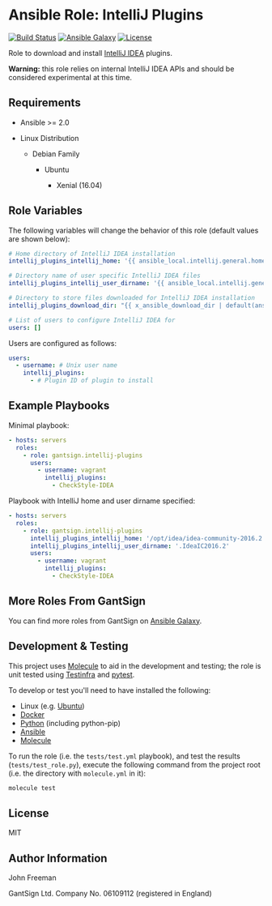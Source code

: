 Ansible Role: IntelliJ Plugins
==============================

[![Build Status](https://travis-ci.org/gantsign/ansible-role-intellij-plugins.svg?branch=master)](https://travis-ci.org/gantsign/ansible-role-intellij-plugins)
[![Ansible Galaxy](https://img.shields.io/badge/ansible--galaxy-gantsign.intellij--plugins-blue.svg)](https://galaxy.ansible.com/gantsign/intellij-plugins)
[![License](https://img.shields.io/badge/license-MIT-blue.svg)](https://raw.githubusercontent.com/gantsign/ansible-role-intellij-plugins/master/LICENSE)

Role to download and install
[IntelliJ IDEA](https://www.jetbrains.com/idea) plugins.

**Warning:** this role relies on internal IntelliJ IDEA APIs and should be
considered experimental at this time.

Requirements
------------

* Ansible >= 2.0

* Linux Distribution

    * Debian Family

        * Ubuntu

            * Xenial (16.04)

Role Variables
--------------

The following variables will change the behavior of this role (default values
are shown below):

```yaml
# Home directory of IntelliJ IDEA installation
intellij_plugins_intellij_home: '{{ ansible_local.intellij.general.home }}'

# Directory name of user specific IntelliJ IDEA files
intellij_plugins_intellij_user_dirname: '{{ ansible_local.intellij.general.user_dirname }}'

# Directory to store files downloaded for IntelliJ IDEA installation
intellij_plugins_download_dir: "{{ x_ansible_download_dir | default(ansible_env.HOME + '/.ansible/tmp/downloads') }}"

# List of users to configure IntelliJ IDEA for
users: []
```

Users are configured as follows:

```yaml
users:
  - username: # Unix user name
    intellij_plugins:
      - # Plugin ID of plugin to install
```

Example Playbooks
-----------------

Minimal playbook:

```yaml
- hosts: servers
  roles:
    - role: gantsign.intellij-plugins
      users:
        - username: vagrant
          intellij_plugins:
            - CheckStyle-IDEA
```

Playbook with IntelliJ home and user dirname specified:

```yaml
- hosts: servers
  roles:
    - role: gantsign.intellij-plugins
      intellij_plugins_intellij_home: '/opt/idea/idea-community-2016.2.5'
      intellij_plugins_intellij_user_dirname: '.IdeaIC2016.2'
      users:
        - username: vagrant
          intellij_plugins:
            - CheckStyle-IDEA
```

More Roles From GantSign
------------------------

You can find more roles from GantSign on
[Ansible Galaxy](https://galaxy.ansible.com/gantsign).

Development & Testing
---------------------

This project uses [Molecule](http://molecule.readthedocs.io/) to aid in the
development and testing; the role is unit tested using
[Testinfra](http://testinfra.readthedocs.io/) and
[pytest](http://docs.pytest.org/).

To develop or test you'll need to have installed the following:

* Linux (e.g. [Ubuntu](http://www.ubuntu.com/))
* [Docker](https://www.docker.com/)
* [Python](https://www.python.org/) (including python-pip)
* [Ansible](https://www.ansible.com/)
* [Molecule](http://molecule.readthedocs.io/)

To run the role (i.e. the `tests/test.yml` playbook), and test the results
(`tests/test_role.py`), execute the following command from the project root
(i.e. the directory with `molecule.yml` in it):

```bash
molecule test
```

License
-------

MIT

Author Information
------------------

John Freeman

GantSign Ltd.
Company No. 06109112 (registered in England)
